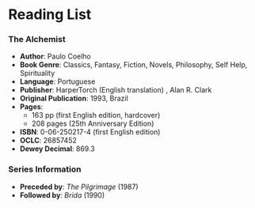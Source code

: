 # Reading List

### The Alchemist
- **Author**: Paulo Coelho
- **Book Genre**: Classics, Fantasy, Fiction, Novels, Philosophy, Self Help, Spirituality
- **Language**: Portuguese
- **Publisher**: HarperTorch (English translation) ,  Alan R. Clark
- **Original Publication**: 1993, Brazil
- **Pages**:
  - 163 pp (first English edition, hardcover)
  - 208 pages (25th Anniversary Edition)
- **ISBN**: 0-06-250217-4 (first English edition)
- **OCLC**: 26857452
- **Dewey Decimal**: 869.3

### Series Information
- **Preceded by**: *The Pilgrimage* (1987)
- **Followed by**: *Brida* (1990)
